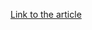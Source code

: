 [Link to the article](https://www.malwarebytes.com/blog/threat-intelligence/2023/12/pikabot-distributed-via-malicious-ads?&web_view=true)
